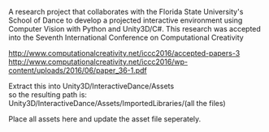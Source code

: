 A research project that collaborates with the Florida State University's School of Dance to develop a projected
interactive environment using Computer Vision with Python and Unity3D/C#. This research was accepted into the Seventh International Conference on Computational Creativity

http://www.computationalcreativity.net/iccc2016/accepted-papers-3  
http://www.computationalcreativity.net/iccc2016/wp-content/uploads/2016/06/paper_36-1.pdf  



Extract this into Unity3D/InteractiveDance/Assets  
so the resulting path is:  
Unity3D/InteractiveDance/Assets/ImportedLibraries/(all the files)  

Place all assets here and update the asset file seperately.
